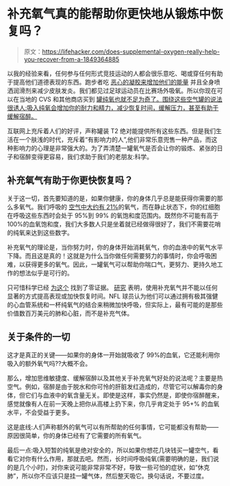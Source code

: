 # 补充氧气真的能帮助你更快地从锻炼中恢复吗？

> 原文：<https://lifehacker.com/does-supplemental-oxygen-really-help-you-recover-from-a-1849364885>

以我的经验来看，任何参与任何形式竞技运动的人都会很乐意吃、喝或穿任何有助于提高他们道德表现的东西。跑步者吃 [恶心的凝胶来增加他们的能量](https://lifehacker.com/try-these-real-food-substitutes-for-gels-sports-drinks-1846291756) 并且全身喷洒润滑剂来减少皮肤发炎。我们都见过足球运动员在比赛场外吸氧。所以你现在可以在当地的 CVS 和其他商店买到 [罐纯氧也就不足为奇了。围绕这些空气罐的说法很诱人:吸入纯氧会增加你的耐力和精力，减少恢复时间，缓解压力，甚至有助于缓解宿醉。](https://www.cvs.com/shop/boost-oxygen-medium-natural-5-liter-prodid-2330023) 



互联网上充斥着人们的好评，声称罐装 T2 绝对能提供所有这些东西。但是我们生活在一个肤浅的时代，充斥着“有影响力的人”,他们非常乐意兜售一种产品，而这种影响力的心理是非常强大的。为了弄清楚一罐氧气是否会让你的锻炼、紧张的日子和宿醉变得更容易，我们求助于我们的老朋友:科学。

## 补充氧气有助于你更快恢复吗？

关于这一切，首先要知道的是，如果你健康，你的身体几乎总是能获得你需要的那么多氧气。我们呼吸的 [空气中大约有 21%](https://www.webmd.com/balance/features/rise-of-oxygen-bars)的氧气，而在静止状态下，你的红细胞在呼吸这些东西时会处于 95%到 99% 的氧饱和度范围内。既然你不可能有高于 100%的血氧饱和度，我们大多数人只是坐着就已经做得很好了，我们不需要花哨的纯氧来达到这些数字。

补充氧气的理论是，当你努力时，你的身体开始消耗氧气，你的血液中的氧气水平下降。而且这是真的！这就是为什么当你做任何需要努力的事情时，你会呼吸困难，以获得更多的氧气。因此，一罐氧气可以帮助你喘口气，更努力、更持久地工作的想法似乎是可行的。

只可惜科学已经 [为这个](https://www.physiciansweekly.com/supplemental-oxygen-not-performance-enhancing-drug) 找到了零证据。 [研究](https://pubmed.ncbi.nlm.nih.gov/1602946/) 表明，使用补充氧气并不能以任何显著的方式提高表现或加快恢复时间。NFL 球员认为他们可以通过拥有极其强健的心血管系统和一杯纯氧气的结合来稍微加快呼吸，但实际上，最有可能的是那些价值数百万美元的肺和心脏，而不是补充气体。

## 关于条件的一切

这才是真正的关键——如果你的身体一开始就吸收了 99%的血氧，它还能利用你吸入的额外氧气吗??大概不会。

那么，增加思维敏捷度、缓解宿醉以及其他关于补充氧气好处的说法呢？主要是热空气。例如，宿醉是由于脱水和你可怜的肝脏发红造成的，尽管它可以解毒你的身体，但它们与血液中的氧含量无关。即使是这样，事实仍然是，即使你宿醉醒来，感觉就像有人在前一天晚上把你从高楼上扔下来，你几乎肯定处于 95+% 的血氧水平，不会受益于更多。

这是底线:人们声称额外的氧气可以有所帮助的任何事情，它可能都没有帮助——原因很简单，你的身体已经有了它需要的所有氧气。

最后一点:吸入短暂的纯氧是绝对安全的，所以如果你想花几块钱买一罐空气，看看它对你有什么作用，那就去吧。然而，长时间呼吸纯氧(需要明确的是，我们说的是几个小时)，对你来说可能非常非常不好，导致一些可怕的症状，如“休克肺”，所以你不应该只是挂一罐气体，然后整天吸它。换句话说，不要过度。